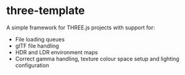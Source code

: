 # three-template

A simple framework for THREE.js projects with support for: 

* File loading queues
* glTF file handling
* HDR and LDR environment maps
* Correct gamma handling, texture colour space setup and lighting configuration
